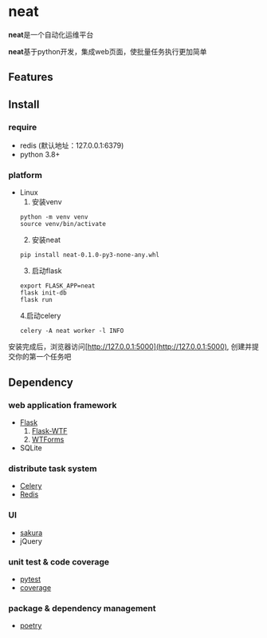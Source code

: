 # neat
**neat**是一个自动化运维平台

**neat**基于python开发，集成web页面，使批量任务执行更加简单

## Features

## Install
### require
- redis (默认地址：127.0.0.1:6379)
- python 3.8+
### platform
- Linux
  1. 安装venv
  ```shell
  python -m venv venv
  source venv/bin/activate
  ```
  2. 安装neat
  ```shell
  pip install neat-0.1.0-py3-none-any.whl
  ```
  3. 启动flask
  ```shell
  export FLASK_APP=neat
  flask init-db
  flask run
  ```
  4.启动celery
  ```shell
  celery -A neat worker -l INFO
  ```
安装完成后，浏览器访问[http://127.0.0.1:5000](http://127.0.0.1:5000),
创建并提交你的第一个任务吧

## Dependency
### web application framework
- [Flask](https://flask.palletsprojects.com/en/2.1.x/)
  1. [Flask-WTF](https://flask-wtf.readthedocs.io/en/1.0.x/)
  2. [WTForms](https://wtforms.readthedocs.io/en/3.0.x/)
- SQLite
### distribute task system
- [Celery](https://docs.celeryq.dev/en/stable/index.html#)
- [Redis](https://redis.io/)
### UI
- [sakura](https://oxal.org/projects/sakura/)
- jQuery
### unit test & code coverage
- [pytest](https://docs.pytest.org/en/7.1.x/)
- [coverage](https://coverage.readthedocs.io/en/6.4.1/)
### package & dependency management
- [poetry](https://python-poetry.org/)
